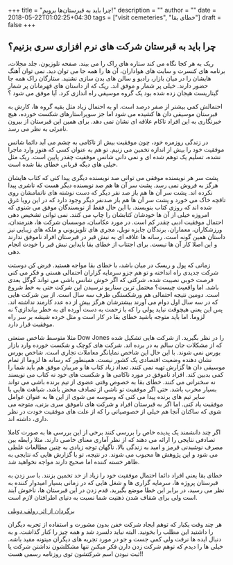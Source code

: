 +++
title = "چرا باید به قبرستان‌ها برویم!"
description = ""
author = ""
date = 2018-05-22T01:02:25+04:30
tags = ["visit cemeteries", "خطای بقا"]
draft = false
+++

## چرا باید به قبرستان شرکت های نرم افزاری سری بزنیم؟

ریک به هر کجا نگاه می کند ستاره های راک را می بیند. صفحه تلوزیون، جلد مجلات، برنامه های کنسرت و سایت های هواداران، آن ها را همه جا می توان دید. نمی توان آهنگ هایشان را در میان بازار، رادیو و سالن های بدن سازی نشنید. ستارگان راک همه جا حضور دارند. خیلی پر شمار و موفق اند. ریک که از داستان های قهرمانان پر شمار گیتاریست هیجان زده شده بود یک گروه موسیقی راه اندازی کرد. آیا موفق می شود ؟

احتمالش کمی بیشتر از صفر درصد است. او به احتمال زیاد مثل بقیه گروه ها، کارش به قبرستان موسیقی دان ها کشیده می شود اما جز سوپراستارهای شکست خورده، هیچ خبرنگاری به این افراد ناکام علاقه ای نشان نمی دهد. برای همین این قبرستان از بیرون نامرئی به نظر می رسد. 

در زندگی روزمره خود، چون موفقیت بیش از ناکامی به چشم می آید دائما شانس موفقیت خود را بیش از اندازه تخمین می زنیم. تو هم به عنوان کسی که هنوز وارد ماجرا نشده، تسلیم یک توهم شده ای و نمی دانی شانس موفقیت چقدر پایین است. ریک مثل خیلی های دیگه قربانی خطای بقا شده است.

پشت سر هر نویسنده موفقی می توانی صد نویسنده دیگری پیدا کنی که کتاب هایشان هرگز به فروش نمی رسد. پشت سر آن ها هم صد نویسنده دیگر هست که ناشری پیدا نکرده اند. پشت سر آن ها هم باز صد نفر دیگر که دست نوشته های ناتمامشان روی تاقچه خاک می خورد و پشت سر آن ها هم باز صدنفر دیگر وجود دارد که در این رویا غرق شده اند که روزی کتاب بنویسند. با این حال فقط از نویسندگان موفق می شنوی که امروزه خیلی از آن ها خودشان کتابشان را چاپ می کنند. نمی توانی تشخیص دهی احتمال موفقیت ادبی چقدر کم است. در مورد عکاسان، موسسان شرکت ها، هنرمندان، ورزشکاران، معماران، برندگان جایزه نوبل، مجری های تلویزیونی و ملکه های زیبایی نیز داستان همین گونه است. رسانه ها علاقه ای به نبش قبر در قبرستان افراد ناموفق ندارند و این اصلا کار آن ها نیست. برای اجتناب از خطای بقا بایداین نبش قبر را خودت انجام دهی.

زمانی که پول و ریسک در میان باشد، با خطای بقا مواجه هستید. فرض کن دوستت شرکت جدیدی راه انداخته و تو هم جزو سرمایه گزاران احتمالی هستی و فکر می کنی فرصت خوبی نصیبت شده، شرکتی که اگر خوش شانس باشی می تواند گوگل بعدی باشد. اما واقعیت چیست؟ محتمل ترین سناریو نرسیدن این شرکت حتی به خط شروع است. دومین نتیجه احتمالی هم ورشکستگی ظرف سه سال است. از بین شرکت هایی که در سه سال اول دوام می آورند بیشترشان هرگز بیش از ده عدد کارمند نداشته اند. پس این یعنی هیچوقت نباید پولی را که با زحمت به دست آورده ای به خطر بیاندازی؟ نه لزوما. اما باید متوجه باشید خطای بقا در کار است و مثل خرده شیشه بر سر راه موفقیت قرار دارد.

مثلا متوسط شاخص صنعتی Dow Jones را در نظر بگیرید. از شرکت هایی تشکیل شده که از مشکلات جان سالم به در برده اند. شرکت های کوچک و شکست خورده وارد بازار بورس نمی شوند. با این حال این شاخص نمایانگر معاملات تجاری است. شاخص بورس نشان دهنده وضعیت اقتصادی یک کشور نیست. همینطور که رسانه ها لزوما از تمام موسیقی دان ها گزارش تهیه نمی کنند. تعداد زیاد کتاب ها و مربیان موفق هم باید شما را کمی بدبین کند. افراد ناموفق در مورد ناکامی ها و شکست های خود نه کتاب می نویسند نه سخنرانی می کنند.
خطای بقا به خصوص وقتی عضوی از تیم برنده باشی می تواند بسیار مخرب باشد. حتی اگر موفقیت تو ناشی از تصادف محض باشد، شباهت هایی با سایر تیم های برنده پیدا می کنی که وسوسه می شوی از این ها به عنوان عوامل موفقیت یاد کنی. اما اگر به قبرستان افراد و شرکت های ناموفق سری بزنی، متوجه می شوی که ساکنان آنجا هم خیلی از خصوصیاتی را که از علت های موفقیت خودت در نظر داری، داشته اند. 

اگر چند دانشمند یک پدیده خاص را بررسی کنند برخی از این بررسی ها به صورت کاملا تصادفی نتایجی را ارائه می دهند که از نظر آماری معنای خاصی دارند. مثلا رابطه بین مصرف نوشیدنی قرمز و امید به زندگی بالا. ناگهان توجه زیادی به چنین مطالعات غلطی می شود و این پژوهش ها محبوب می شوند. در نتیجه، تو با گزارش هایی که نتایجی به ظاهر خسته کننده اما صحیح دارند مواجه نخواهید شد.

خطای بقا یعنی افراد دائما احتمال موفقیت خود را زیاد از حد تخمین بزنند. با سر زدن به قبرستان پروژه ها، سرمایه گزاری ها و شغل هایی که در زمانی بسیار امیدوار کننده به نظر می رسید، در برابر این خطا موضع بگیرید. قدم زدن در این قبرستان ها، ناخوش آیند است ولی برای شفاف شدن ذهنیت شما نسبت به دنیای اطرافتان لازم است.
 

[برگردان از اثر رولف دوبلی](https://www.amazon.com/Art-Thinking-Clearly-Rolf-Dobelli/dp/0062219693)

هر چند وقت یکبار که توهم ایجاد شرکت خفن بدون مشورت و استفاده از تجربه دیگران را داشتید این مطلب را بخونید. البته نباید دلسرد شد و همه چیز را کنار گذاشت. و به دنبال ایده ها نرفت ولی کمی جست و جو در مورد تجربه های دیگران میتونه مفید باشه. خیلی ها را دیدم که توهم شرکت زدن دارن فکر میکنن تنها مشکلشون نداشتن شرکت یا ثبت نبودن اسم شرکتشون توی روزنامه رسمی هست!! 